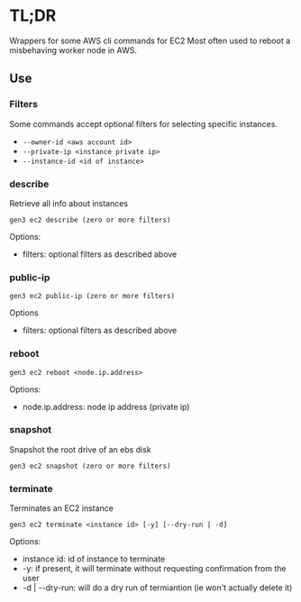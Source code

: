 # TL;DR
Wrappers for some AWS cli commands for EC2
Most often used to reboot a misbehaving worker node in AWS.

## Use

### Filters
Some commands accept optional filters for selecting specific instances.
* `--owner-id <aws account id>`
* `--private-ip <instance private ip>`
* `--instance-id <id of instance>`

### describe
Retrieve all info about instances
```
gen3 ec2 describe (zero or more filters)
```
Options:
- filters: optional filters as described above

### public-ip
```
gen3 ec2 public-ip (zero or more filters)
```
Options
- filters: optional filters as described above

### reboot
```
gen3 ec2 reboot <node.ip.address>
```
Options:
- node.ip.address: node ip address (private ip)

### snapshot

Snapshot the root drive of an ebs disk
```
gen3 ec2 snapshot (zero or more filters)
```

### terminate
Terminates an EC2 instance
```
gen3 ec2 terminate <instance id> [-y] [--dry-run | -d]
```
Options:
- instance id: id of instance to terminate
- -y: if present, it will terminate without requesting confirmation from the user
- -d | --dry-run: will do a dry run of termiantion (ie won't actually delete it)

